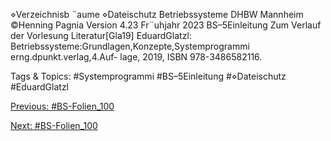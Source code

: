 ⋄Verzeichnisb ¨aume
⋄Dateischutz
Betriebssysteme DHBW Mannheim ©Henning Pagnia Version 4.23 Fr¨uhjahr 2023 BS–5Einleitung Zum Verlauf der Vorlesung
Literatur[Gla19] EduardGlatzl: Betriebssysteme:Grundlagen,Konzepte,Systemprogrammi erng.dpunkt.verlag,4.Auf-
lage, 2019, ISBN 978-3486582116.

   Tags & Topics:
   #Systemprogrammi
   #BS–5Einleitung
   #⋄Dateischutz
   #EduardGlatzl

[Previous: #BS-Folien_100](BS-Folien_100.md)

[Next: #BS-Folien_100](BS-Folien_100.md)